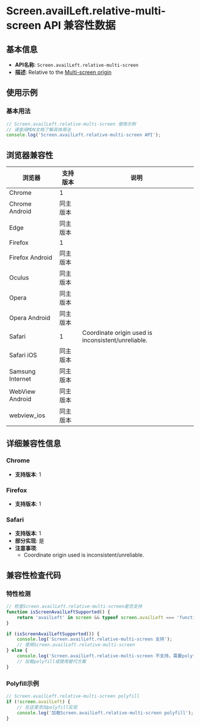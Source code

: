 # Screen.availLeft.relative-multi-screen API 兼容性数据

## 基本信息

- **API名称**: `Screen.availLeft.relative-multi-screen`
- **描述**: Relative to the [Multi-screen origin](https://developer.mozilla.org/docs/Web/API/Window_Management_API/Multi-screen_origin)

## 使用示例

### 基本用法

```javascript
// Screen.availLeft.relative-multi-screen 使用示例
// 请查阅MDN文档了解具体用法
console.log('Screen.availLeft.relative-multi-screen API');
```

## 浏览器兼容性

| 浏览器 | 支持版本 | 说明 |
|--------|----------|------|
| Chrome | 1 |  |
| Chrome Android | 同主版本 |  |
| Edge | 同主版本 |  |
| Firefox | 1 |  |
| Firefox Android | 同主版本 |  |
| Oculus | 同主版本 |  |
| Opera | 同主版本 |  |
| Opera Android | 同主版本 |  |
| Safari | 1 | Coordinate origin used is inconsistent/unreliable. |
| Safari iOS | 同主版本 |  |
| Samsung Internet | 同主版本 |  |
| WebView Android | 同主版本 |  |
| webview_ios | 同主版本 |  |

## 详细兼容性信息

### Chrome

- **支持版本**: 1

### Firefox

- **支持版本**: 1

### Safari

- **支持版本**: 1
- **部分实现**: 是
- **注意事项**:
  - Coordinate origin used is inconsistent/unreliable.

## 兼容性检查代码

### 特性检测

```javascript
// 检查Screen.availLeft.relative-multi-screen是否支持
function isScreenAvailLeftSupported() {
    return 'availLeft' in screen && typeof screen.availLeft === 'function';
}

if (isScreenAvailLeftSupported()) {
    console.log('Screen.availLeft.relative-multi-screen 支持');
    // 使用Screen.availLeft.relative-multi-screen
} else {
    console.log('Screen.availLeft.relative-multi-screen 不支持，需要polyfill');
    // 加载polyfill或使用替代方案
}
```

### Polyfill示例

```javascript
// Screen.availLeft.relative-multi-screen polyfill
if (!screen.availLeft) {
    // 在这里添加polyfill实现
    console.log('加载Screen.availLeft.relative-multi-screen polyfill');
}
```

